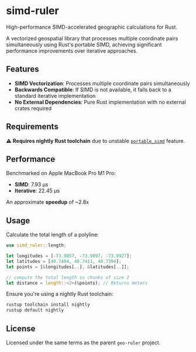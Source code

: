 # simd-ruler

High-performance SIMD-accelerated geographic calculations for Rust.

A vectorized geospatial library that processes multiple coordinate pairs simultaneously using Rust's portable SIMD, achieving significant performance improvements over iterative approaches.

## Features

- **SIMD Vectorization**: Processes multiple coordinate pairs simultaneously
- **Backwards Compatible**: If SIMD is not available, it falls back to a standard iterative implementation
- **No External Dependencies**: Pure Rust implementation with no external crates required

## Requirements

⚠️ **Requires nightly Rust toolchain** due to unstable [`portable_simd`](https://doc.rust-lang.org/std/simd/index.html) feature.

## Performance

Benchmarked on Apple MacBook Pro M1 Pro:

- **SIMD**: 7.93 µs
- **Iterative**: 22.45 µs

An approximate **speedup** of ~2.8x

## Usage

Calculate the total length of a polyline:

```rust
use simd_ruler::length;

let longitudes = [-73.9857, -73.9897, -73.9927];
let latitudes = [40.7484, 40.7411, 40.7394];
let points = [&longitudes[..], &latitudes[..]];

// compute the total length in chunks of size 2
let distance = length::<2>(&points); // Returns meters
```

Ensure you're using a nightly Rust toolchain:

```bash
rustup toolchain install nightly
rustup default nightly
```

## License

Licensed under the same terms as the parent `geo-ruler` project.
